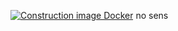 [![Construction image Docker](https://github.com/yann-Choho/Colorizing-puzzle-app-improved/actions/workflows/prod.yaml/badge.svg?branch=pierreBranch)](https://github.com/yann-Choho/Colorizing-puzzle-app-improved/actions/workflows/prod.yaml)
no sens
